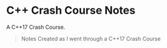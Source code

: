 # C++ Crash Course Notes
A C++17 Crash Course.
> Notes Created as I went through a C++17 Crash Course 
